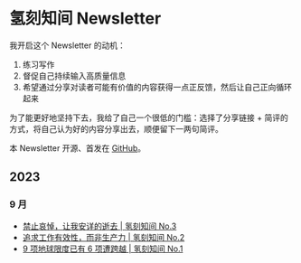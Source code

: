 # 氢刻知间 Newsletter

我开启这个 Newsletter 的动机：

1. 练习写作
2. 督促自己持续输入高质量信息
3. 希望通过分享对读者可能有价值的内容获得一点正反馈，然后让自己正向循环起来

为了能更好地坚持下去，我给了自己一个很低的门槛：选择了分享链接 + 简评的方式，将自己认为好的内容分享出去，顺便留下一两句简评。

本 Newsletter 开源、首发在 [GitHub](https://github.com/rokcso/weekly)。

## 2023

### 9 月

- [禁止哀悼，让我安详的逝去 | 氢刻知间 No.3](https://github.com/rokcso/weekly/blob/main/2023/issue-3.md)
- [追求工作有效性，而非生产力 | 氢刻知间 No.2](https://github.com/rokcso/weekly/blob/main/2023/issue-2.md)
- [9 项地球限度已有 6 项遭跨越 | 氢刻知间 No.1](https://github.com/rokcso/weekly/blob/main/2023/issue-1.md)